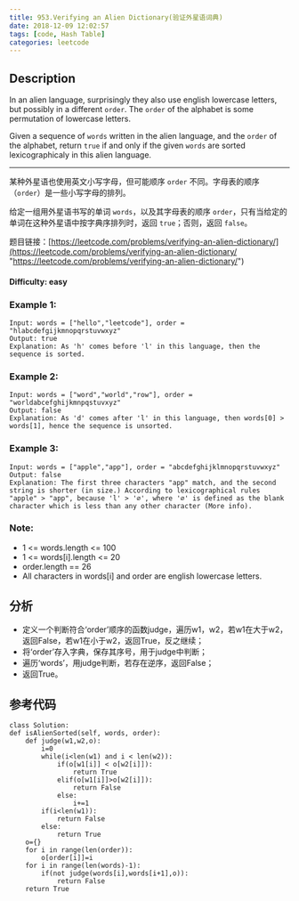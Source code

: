 ```yaml
---
title: 953.Verifying an Alien Dictionary(验证外星语词典)
date: 2018-12-09 12:02:57
tags: [code, Hash Table]
categories: leetcode
---
```

## Description

In an alien language, surprisingly they also use english lowercase letters, but possibly in a different `order`. The `order` of the alphabet is some permutation of lowercase letters.

Given a sequence of `words` written in the alien language, and the `order` of the alphabet, return `true` if and only if the given `words` are sorted lexicographicaly in this alien language.

---

某种外星语也使用英文小写字母，但可能顺序 `order` 不同。字母表的顺序（`order`）是一些小写字母的排列。

给定一组用外星语书写的单词 `words`，以及其字母表的顺序 `order`，只有当给定的单词在这种外星语中按字典序排列时，返回 `true`；否则，返回 `false`。

题目链接：[https://leetcode.com/problems/verifying-an-alien-dictionary/](https://leetcode.com/problems/verifying-an-alien-dictionary/ "https://leetcode.com/problems/verifying-an-alien-dictionary/")

#### Difficulty: easy

<!-- more -->

### Example 1:

	Input: words = ["hello","leetcode"], order = "hlabcdefgijkmnopqrstuvwxyz"
	Output: true
	Explanation: As 'h' comes before 'l' in this language, then the sequence is sorted.

### Example 2:

	Input: words = ["word","world","row"], order = "worldabcefghijkmnpqstuvxyz"
	Output: false
	Explanation: As 'd' comes after 'l' in this language, then words[0] > words[1], hence the sequence is unsorted.

### Example 3:

	Input: words = ["apple","app"], order = "abcdefghijklmnopqrstuvwxyz"
	Output: false
	Explanation: The first three characters "app" match, and the second string is shorter (in size.) According to lexicographical rules "apple" > "app", because 'l' > '∅', where '∅' is defined as the blank character which is less than any other character (More info).

### Note:

- 1 <= words.length <= 100
- 1 <= words[i].length <= 20
- order.length == 26
- All characters in words[i] and order are english lowercase letters.

## 分析

- 定义一个判断符合‘order’顺序的函数judge，遍历w1，w2，若w1在大于w2，返回False，若w1在小于w2，返回True，反之继续；
- 将‘order’存入字典，保存其序号，用于judge中判断；
- 遍历‘words’，用judge判断，若存在逆序，返回False；
- 返回True。

## 参考代码

	class Solution:
    def isAlienSorted(self, words, order):
        def judge(w1,w2,o):
            i=0
            while(i<len(w1) and i < len(w2)):
                if(o[w1[i]] < o[w2[i]]):
                    return True
                elif(o[w1[i]]>o[w2[i]]):
                    return False
                else:
                    i+=1
            if(i<len(w1)):
                return False
            else:
                return True
        o={}
        for i in range(len(order)):
            o[order[i]]=i
        for i in range(len(words)-1):
            if(not judge(words[i],words[i+1],o)):
                return False
        return True

        